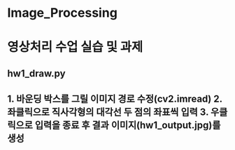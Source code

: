 # Image_Processing 
# 영상처리 수업 실습 및 과제

<h2>hw1_draw.py<h2>

<p>1. 바운딩 박스를 그릴 이미지 경로 수정(cv2.imread)
  2. 좌클릭으로 직사각형의 대각선 두 점의 좌표씩 입력
  3. 우클릭으로 입력을 종료 후 결과 이미지(hw1_output.jpg)를 생성</p>

